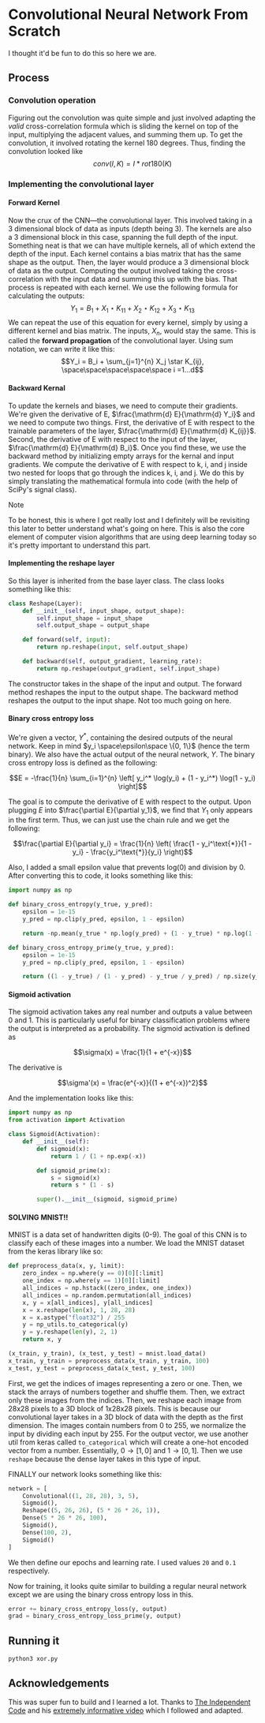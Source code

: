 # Convolutional Neural Network From Scratch

I thought it'd be fun to do this so here we are.

## Process

### Convolution operation

Figuring out the convolution was quite simple and just involved adapting the _valid_ cross-correlation formula which is sliding the kernel on top of the input, multiplying the adjacent values, and summing them up. To get the convolution, it involved rotating the kernel 180 degrees. Thus, finding the convolution looked like $$conv(I, K) = I * rot180(K)$$

### Implementing the convolutional layer

#### Forward Kernel

Now the crux of the CNN—the convolutional layer. This involved taking in a 3 dimensional block of data as inputs (depth being 3). The kernels are also a 3 dimensional block in this case, spanning the full depth of the input. Something neat is that we can have multiple kernels, all of which extend the depth of the input. Each kernel contains a bias matrix that has the same shape as the output. Then, the layer would produce a 3 dimensional block of data as the output. Computing the output involved taking the cross-correlation with the input data and summing this up with the bias. That process is repeated with each kernel. We use the following formula for calculating the outputs: $$Y_1 = B_1 + X_1 \star K_{11} + X_2 \star K_{12} + X_3 \star K_{13}$$
We can repeat the use of this equation for every kernel, simply by using a different kernel and bias matrix. The inputs, $X_n$, would stay the same. This is called the **forward propagation** of the convolutional layer. Using sum notation, we can write it like this: $$Y_i = B_i + \sum_{j=1}^{n} X_j \star K_{ij}, \space\space\space\space\space i =1...d$$

#### Backward Kernal

To update the kernels and biases, we need to compute their gradients. We're given the derivative of E, $\frac{\mathrm{d} E}{\mathrm{d} Y_i}$ and we need to compute two things. First, the derivative of E with respect to the trainable parameters of the layer, $\frac{\mathrm{d} E}{\mathrm{d} K_{ij}}$. Second, the derivative of E with respect to the input of the layer, $\frac{\mathrm{d} E}{\mathrm{d} B_i}$. Once you find these, we use the backward method by initializing empty arrays for the kernal and input gradients. We compute the derivative of E with respect to k, i, and j inside two nested for loops that go through the indices k, i, and j. We do this by simply translating the mathematical formula into code (with the help of SciPy's signal class).

> [!NOTE]
> To be honest, this is where I got really lost and I definitely will be revisiting this later to better understand what's going on here. This is also the core element of computer vision algorithms that are using deep learning today so it's pretty important to understand this part.

#### Implementing the reshape layer

So this layer is inherited from the base layer class. The class looks something like this:

```python
class Reshape(Layer):
    def __init__(self, input_shape, output_shape):
        self.input_shape = input_shape
        self.output_shape = output_shape

    def forward(self, input):
        return np.reshape(input, self.output_shape)

    def backward(self, output_gradient, learning_rate):
        return np.reshape(output_gradient, self.input_shape)
```

The constructor takes in the shape of the input and output. The forward method reshapes the input to the output shape. The backward method reshapes the output to the input shape. Not too much going on here.

#### Binary cross entropy loss

We're given a vector, $Y^*$, containing the desired outputs of the neural network. Keep in mind $y_i \space\epsilon\space \{0, 1\}$ (hence the term binary). We also have the actual output of the neural network, $Y$. The binary cross entropy loss is defined as the following:

$$E = -\frac{1}{n} \sum_{i=1}^{n} \left[ y_i^* \log(y_i) + (1 - y_i^*) \log(1 - y_i) \right]$$

The goal is to compute the derivative of E with respect to the output. Upon plugging $E$ into $\frac{\partial E}{\partial y_1}$, we find that $Y_1$ only appears in the first term. Thus, we can just use the chain rule and we get the following:

$$\frac{\partial E}{\partial y_i} = \frac{1}{n} \left( \frac{1 - y_i^\text{*}}{1 - y_i} - \frac{y_i^\text{*}}{y_i} \right)$$

Also, I added a small epsilon value that prevents log(0) and division by 0. After converting this to code, it looks something like this:

```python
import numpy as np

def binary_cross_entropy(y_true, y_pred):
    epsilon = 1e-15
    y_pred = np.clip(y_pred, epsilon, 1 - epsilon)

    return -np.mean(y_true * np.log(y_pred) + (1 - y_true) * np.log(1 - y_pred))

def binary_cross_entropy_prime(y_true, y_pred):
    epsilon = 1e-15
    y_pred = np.clip(y_pred, epsilon, 1 - epsilon)

    return ((1 - y_true) / (1 - y_pred) - y_true / y_pred) / np.size(y_true)
```

#### Sigmoid activation

The sigmoid activation takes any real number and outputs a value between 0 and 1. This is particularly useful for binary classification problems where the output is interpreted as a probability. The sigmoid activation is defined as

$$\sigma(x) = \frac{1}{1 + e^{-x}}$$

The derivative is

$$\sigma'(x) = \frac{e^{-x}}{(1 + e^{-x})^2}$$

And the implementation looks like this:

```python
import numpy as np
from activation import Activation

class Sigmoid(Activation):
    def __init__(self):
        def sigmoid(x):
            return 1 / (1 + np.exp(-x))

        def sigmoid_prime(x):
            s = sigmoid(x)
            return s * (1 - s)

        super().__init__(sigmoid, sigmoid_prime)
```

#### SOLVING MNIST!!

MNIST is a data set of handwritten digits (0-9). The goal of this CNN is to classify each of these images into a number. We load the MNIST dataset from the keras library like so:

```python
def preprocess_data(x, y, limit):
    zero_index = np.where(y == 0)[0][:limit]
    one_index = np.where(y == 1)[0][:limit]
    all_indices = np.hstack((zero_index, one_index))
    all_indices = np.random.permutation(all_indices)
    x, y = x[all_indices], y[all_indices]
    x = x.reshape(len(x), 1, 28, 28)
    x = x.astype("float32") / 255
    y = np_utils.to_categorical(y)
    y = y.reshape(len(y), 2, 1)
    return x, y

(x_train, y_train), (x_test, y_test) = mnist.load_data()
x_train, y_train = preprocess_data(x_train, y_train, 100)
x_test, y_test = preprocess_data(x_test, y_test, 100)
```

First, we get the indices of images representing a zero or one. Then, we stack the arrays of numbers together and shuffle them. Then, we extract only these images from the indices. Then, we reshape each image from 28x28 pixels to a 3D block of 1x28x28 pixels. This is because our convolutional layer takes in a 3D block of data with the depth as the first dimension. The images contain numbers from 0 to 255, we normalize the input by dividing each input by 255. For the output vector, we use another util from keras called `to_categorical` which will create a one-hot encoded vector from a number. Essentially, $0 \rightarrow [1, 0]$ and $1 \rightarrow [0, 1]$. Then we use `reshape` because the dense layer takes in this type of input.

FINALLY our network looks something like this:

```python
network = [
    Convolutional((1, 28, 28), 3, 5),
    Sigmoid(),
    Reshape((5, 26, 26), (5 * 26 * 26, 1)),
    Dense(5 * 26 * 26, 100),
    Sigmoid(),
    Dense(100, 2),
    Sigmoid()
]
```

We then define our epochs and learning rate. I used values `20` and `0.1` respectively.

Now for training, it looks quite similar to building a regular neural network except we are using the binary cross entropy loss in this.

```python
error += binary_cross_entropy_loss(y, output)
grad = binary_cross_entropy_loss_prime(y, output)
```

## Running it

```
python3 xor.py
```

## Acknowledgements

This was super fun to build and I learned a lot. Thanks to [The Independent Code](https://www.youtube.com/@independentcode) and his [extremely informative video](https://www.youtube.com/watch?v=Lakz2MoHy6o&list=PLQ4osgQ7WN6PGnvt6tzLAVAEMsL3LBqpm&index=2&t=1723s) which I followed and adapted.
